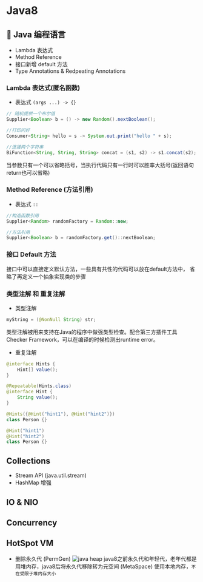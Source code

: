 # Java8
## 🚀 Java 编程语言
- Lambda 表达式
- Method Reference
- 接口新增 default 方法
- Type Annotations & Redpeating Annotations

### Lambda 表达式(匿名函数)
- 表达式 `(args ...) -> {}`
```java
// 随机提供一个布尔值
Supplier<Boolean> b = () -> new Random().nextBoolean();

//打印问好
Consumer<String> hello = s -> System.out.print("hello " + s);

//连接两个字符串
BiFunction<String, String, String> concat = (s1, s2) -> s1.concat(s2); 
```
当参数只有一个可以省略括号，当执行代码只有一行时可以胜率大括号(返回语句return也可以省略)
### Method Reference (方法引用)
- 表达式 `::`
```java
//构造函数引用
Supplier<Random> randomFactory = Random::new; 

//方法引用
Supplier<Boolean> b = randomFactory.get()::nextBoolean;
```
### 接口 Default 方法
接口中可以直接定义默认方法，一些具有共性的代码可以放在default方法中，
省略了再定义一个抽象实现类的步骤

### 类型注解 和 重复注解
- 类型注解
```java
myString = (@NonNull String) str;
```
类型注解被用来支持在Java的程序中做强类型检查。配合第三方插件工具Checker Framework，可以在编译的时候检测出runtime error。
- 重复注解
```java
@interface Hints {
    Hint[] value();
}

@Repeatable(Hints.class)
@interface Hint {
    String value();
}

@Hints({@Hint("hint1"), @Hint("hint2")})
class Person {}

@Hint("hint1")
@Hint("hint2")
class Person {}
```

## Collections
- Stream API (java.util.stream)
- HashMap 增强

## IO & NIO
## Concurrency

## HotSpot VM
- 删除永久代 (PermGen)
![java heap](https://picbed.howiewant.top/20221116153557.png)
java8之前永久代和年轻代，老年代都是用堆内存，java8后将永久代移除转为元空间 (MetaSpace) 使用本地内存，`不在受限于堆内存大小`